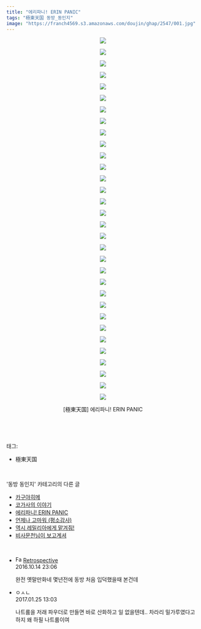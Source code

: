 ```yaml
---
title: "에리파니! ERIN PANIC"
tags: "極東天国 동방_동인지"
image: "https://franch4569.s3.amazonaws.com/doujin/ghap/2547/001.jpg"
---
```

<div class="article">
<p style="text-align: center; clear: none; float: none;"><img src="{{ site.imgserver2 }}/ghap/2547/001.jpg"/></p>
<p style="text-align: center; clear: none; float: none;"><img src="{{ site.imgserver2 }}/ghap/2547/002.jpg"/></p>
<p style="text-align: center; clear: none; float: none;"><img src="{{ site.imgserver2 }}/ghap/2547/003.jpg"/></p>
<p style="text-align: center; clear: none; float: none;"><img src="{{ site.imgserver2 }}/ghap/2547/004.jpg"/></p>
<p style="text-align: center; clear: none; float: none;"><img src="{{ site.imgserver2 }}/ghap/2547/005.jpg"/></p>
<p style="text-align: center; clear: none; float: none;"><img src="{{ site.imgserver2 }}/ghap/2547/006.jpg"/></p>
<p style="text-align: center; clear: none; float: none;"><img src="{{ site.imgserver2 }}/ghap/2547/007.jpg"/></p>
<p style="text-align: center; clear: none; float: none;"><img src="{{ site.imgserver2 }}/ghap/2547/008.jpg"/></p>
<p style="text-align: center; clear: none; float: none;"><img src="{{ site.imgserver2 }}/ghap/2547/009.jpg"/></p>
<p style="text-align: center; clear: none; float: none;"><img src="{{ site.imgserver2 }}/ghap/2547/010.jpg"/></p>
<p style="text-align: center; clear: none; float: none;"><img src="{{ site.imgserver2 }}/ghap/2547/011.jpg"/></p>
<p style="text-align: center; clear: none; float: none;"><img src="{{ site.imgserver2 }}/ghap/2547/012.jpg"/></p>
<p style="text-align: center; clear: none; float: none;"><img src="{{ site.imgserver2 }}/ghap/2547/013.jpg"/></p>
<p style="text-align: center; clear: none; float: none;"><img src="{{ site.imgserver2 }}/ghap/2547/014.jpg"/></p>
<p style="text-align: center; clear: none; float: none;"><img src="{{ site.imgserver2 }}/ghap/2547/015.jpg"/></p>
<p style="text-align: center; clear: none; float: none;"><img src="{{ site.imgserver2 }}/ghap/2547/016.jpg"/></p>
<p style="text-align: center; clear: none; float: none;"><img src="{{ site.imgserver2 }}/ghap/2547/017.jpg"/></p>
<p style="text-align: center; clear: none; float: none;"><img src="{{ site.imgserver2 }}/ghap/2547/018.jpg"/></p>
<p style="text-align: center; clear: none; float: none;"><img src="{{ site.imgserver2 }}/ghap/2547/019.jpg"/></p>
<p style="text-align: center; clear: none; float: none;"><img src="{{ site.imgserver2 }}/ghap/2547/020.jpg"/></p>
<p style="text-align: center; clear: none; float: none;"><img src="{{ site.imgserver2 }}/ghap/2547/021.jpg"/></p>
<p style="text-align: center; clear: none; float: none;"><img src="{{ site.imgserver2 }}/ghap/2547/022.jpg"/></p>
<p style="text-align: center; clear: none; float: none;"><img src="{{ site.imgserver2 }}/ghap/2547/023.jpg"/></p>
<p style="text-align: center; clear: none; float: none;"><img src="{{ site.imgserver2 }}/ghap/2547/024.jpg"/></p>
<p style="text-align: center; clear: none; float: none;"><img src="{{ site.imgserver2 }}/ghap/2547/025.jpg"/></p>
<p style="text-align: center; clear: none; float: none;"><img src="{{ site.imgserver2 }}/ghap/2547/026.jpg"/></p>
<p style="text-align: center; clear: none; float: none;"><img src="{{ site.imgserver2 }}/ghap/2547/027.jpg"/></p>
<p style="text-align: center; clear: none; float: none;"><img src="{{ site.imgserver2 }}/ghap/2547/028.jpg"/></p>
<p style="text-align: center; clear: none; float: none;"><img src="{{ site.imgserver2 }}/ghap/2547/029.jpg"/></p>
<p style="text-align: center; clear: none; float: none;"><img src="{{ site.imgserver2 }}/ghap/2547/030.jpg"/></p>
<p style="text-align: center; clear: none; float: none;"><img src="{{ site.imgserver2 }}/ghap/2547/031.jpg"/></p>
<p style="text-align: center; clear: none; float: none;"><img src="{{ site.imgserver2 }}/ghap/2547/032.jpg"/></p>
<p style="text-align: center; clear: none; float: none;">[極東天国] 에리파니! ERIN PANIC</p>
<p><br/></p>
</div><br/>
<div class="tagTrail">
<p>태그: </p>
<ul>
<li>極東天国</li>
</ul>
</div><br/>
<div class="another">
<p>'동방 동인지' 카테고리의 다른 글</p>
<ul>
<li><a href="/ghap_2549">카구야히메</a></li>
<li><a href="/ghap_2548">코가사의 이야기</a></li>
<li><a href="/ghap_2547">에리파니! ERIN PANIC</a></li>
<li><a href="/ghap_2546">언제나 고마워 (평소감사)</a></li>
<li><a href="/ghap_2544">역시 레밀리아에게 맡겨줘!</a></li>
<li><a href="/ghap_2543">비사문천님이 보고계셔</a></li>
</ul>
</div><br/>
<div class="cb_module cb_fluid">
<div class="cb_wrt cb_profile">
<div class="comment">
<ul>
<li class="cb_thumb_off" id="comment14828473">
<div class="cb_comment_area">
<div class="cb_info_area">
<div class="cb_section">
<span class="cb_nick_name"><img alt="Favicon of http://retropective53.tistory.com" height="16" onerror="this.onerror=null;this.parentNode.removeChild(this)" src="http://retropective53.tistory.com/favicon.ico" width="16"/> <a href="http://retropective53.tistory.com" onclick="return openLinkInNewWindow(this)">Retrospective</a></span>
</div>
<div class="cb_section">
<span class="cb_date">2016.10.14 23:06 </span>
</div>
</div>
<div class="cb_dsc_comment">
<p class="cb_dsc">
											완전 옛말만화네 몇년전에 동방 처음 입덕했을때 본건데
										</p>
</div>
</div></li>
<li class="cb_thumb_off" id="comment14899819">
<div class="cb_comment_area">
<div class="cb_info_area">
<div class="cb_section">
<span class="cb_nick_name">ㅇㅅㄴ</span>
</div>
<div class="cb_section">
<span class="cb_date">2017.01.25 13:03 </span>
</div>
</div>
<div class="cb_dsc_comment">
<p class="cb_dsc">
											나트륨을 저래 파우더로 만들면 바로 산화하고 일 없을텐데.. 차라리 밀가루였다고 하지 왜 하필 나트륨이여 
										</p>
</div>
</div></li>
</ul>
</div>
</div><!-- commentList close -->
</div><br/>
